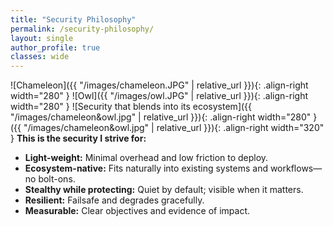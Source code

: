 ```yaml
---
title: "Security Philosophy"
permalink: /security-philosophy/
layout: single
author_profile: true
classes: wide
---
```

![Chameleon]({{ "/images/chameleon.JPG" | relative_url }}){: .align-right width="280" }
![Owl]({{ "/images/owl.JPG" | relative_url }}){: .align-right width="280" }
![Security that blends into its ecosystem]({{ "/images/chameleon&owl.jpg" | relative_url }}){: .align-right width="280" }
({{ "/images/chameleon&owl.jpg" | relative_url }}){: .align-right width="320" }
**This is the security I strive for:**
- **Light-weight:** Minimal overhead and low friction to deploy.
- **Ecosystem-native:** Fits naturally into existing systems and workflows—no bolt-ons.
- **Stealthy while protecting:** Quiet by default; visible when it matters.
- **Resilient:** Failsafe and degrades gracefully.
- **Measurable:** Clear objectives and evidence of impact.

<br clear="all"/>
